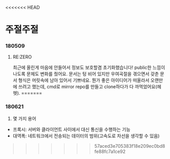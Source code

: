 <<<<<<< HEAD
# 주절주절
<a name="article"></a>

### 180509

1. RE:ZERO

    최근에 올린게 마음에 안들어서 정보도 보호할겸 초기화했습니다! public한 느낌이 나도록 문체도 변화를 줬어요. 문서는 텅 비어 있지만 우여곡절을 겪으면서 갖춘 문서 형식은 머릿속에 남아 있어서 기쁘네요. 뭔가 좋은 아이디어가 떠올라서 오랜만에 쓰려고 했는데, cmd로 mirror repo를 만들고 clone하다가 다 까먹었어요(헤헷).
=======
### 180621

1. 몇 가지 용어

* 프록시: 서버와 클라이언트 사이에서 대신 통신을 수행하는 기능
* 대역폭: 네트워크에서 전송되는 데이터의 범위(고속도로 차선을 생각할 수 있음)
>>>>>>> 57aced3e705383f18e209ec0bd8fe88fc7a1ce92
